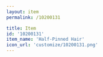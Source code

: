 ```yaml
---
layout: item
permalink: /10200131

title: Item
id: '10200131'
item_name: 'Half-Pinned Hair'
icon_url: 'customize/10200131.png'
---
```


